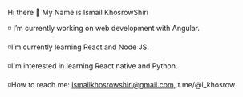  Hi there 👋
My Name is Ismail KhosrowShiri

◽ I’m currently working on web development with Angular. 

◽I’m currently learning React and Node JS.

◽I'm interested in learning React native and Python.

◽How to reach me: ismailkhosrowshiri@gmail.com, t.me/@i_khosrow
